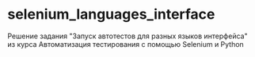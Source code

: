 # selenium_languages_interface
Решение задания "Запуск автотестов для разных языков интерфейса" из курса Автоматизация тестирования с помощью Selenium и Python
